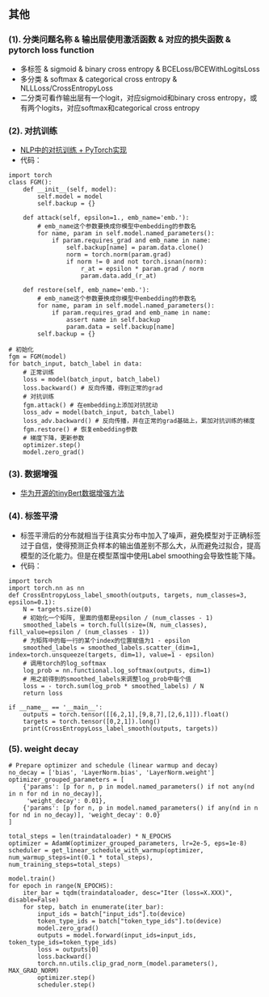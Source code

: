 ## 其他

### (1). 分类问题名称 & 输出层使用激活函数 & 对应的损失函数 & pytorch loss function
- 多标签 & sigmoid & binary cross entropy & BCELoss/BCEWithLogitsLoss
- 多分类 & softmax & categorical cross entropy & NLLLoss/CrossEntropyLoss
- 二分类可看作输出层有一个logit，对应sigmoid和binary cross entropy，或有两个logits，对应softmax和categorical cross entropy

### (2). 对抗训练 
- [NLP中的对抗训练 + PyTorch实现](https://zhuanlan.zhihu.com/p/91269728)
- 代码：
```
import torch
class FGM():
    def __init__(self, model):
        self.model = model
        self.backup = {}

    def attack(self, epsilon=1., emb_name='emb.'):
        # emb_name这个参数要换成你模型中embedding的参数名
        for name, param in self.model.named_parameters():
            if param.requires_grad and emb_name in name:
                self.backup[name] = param.data.clone()
                norm = torch.norm(param.grad)
                if norm != 0 and not torch.isnan(norm):
                    r_at = epsilon * param.grad / norm
                    param.data.add_(r_at)

    def restore(self, emb_name='emb.'):
        # emb_name这个参数要换成你模型中embedding的参数名
        for name, param in self.model.named_parameters():
            if param.requires_grad and emb_name in name: 
                assert name in self.backup
                param.data = self.backup[name]
        self.backup = {}
        
# 初始化
fgm = FGM(model)
for batch_input, batch_label in data:
    # 正常训练
    loss = model(batch_input, batch_label)
    loss.backward() # 反向传播，得到正常的grad
    # 对抗训练
    fgm.attack() # 在embedding上添加对抗扰动
    loss_adv = model(batch_input, batch_label)
    loss_adv.backward() # 反向传播，并在正常的grad基础上，累加对抗训练的梯度
    fgm.restore() # 恢复embedding参数
    # 梯度下降，更新参数
    optimizer.step()
    model.zero_grad()
```

### (3). 数据增强
- [华为开源的tinyBert数据增强方法](https://github.com/huawei-noah/Pretrained-Language-Model/blob/master/TinyBERT/data_augmentation.py#L146)

### (4). 标签平滑
- 标签平滑后的分布就相当于往真实分布中加入了噪声，避免模型对于正确标签过于自信，使得预测正负样本的输出值差别不那么大，从而避免过拟合，提高模型的泛化能力。但是在模型蒸馏中使用Label smoothing会导致性能下降。
- 代码：
```
import torch
import torch.nn as nn
def CrossEntropyLoss_label_smooth(outputs, targets, num_classes=3, epsilon=0.1):
    N = targets.size(0)
    # 初始化一个矩阵, 里面的值都是epsilon / (num_classes - 1)
    smoothed_labels = torch.full(size=(N, num_classes), fill_value=epsilon / (num_classes - 1))
    # 为矩阵中的每一行的某个index的位置赋值为1 - epsilon
    smoothed_labels = smoothed_labels.scatter_(dim=1, index=torch.unsqueeze(targets, dim=1), value=1 - epsilon)
    # 调用torch的log_softmax
    log_prob = nn.functional.log_softmax(outputs, dim=1)
    # 用之前得到的smoothed_labels来调整log_prob中每个值
    loss = - torch.sum(log_prob * smoothed_labels) / N
    return loss

if __name__ == '__main__':
    outputs = torch.tensor([[6,2,1],[9,8,7],[2,6,1]]).float()
    targets = torch.tensor([0,2,1]).long()
    print(CrossEntropyLoss_label_smooth(outputs, targets))
```

### (5). weight decay
```
# Prepare optimizer and schedule (linear warmup and decay)
no_decay = ['bias', 'LayerNorm.bias', 'LayerNorm.weight']
optimizer_grouped_parameters = [
    {'params': [p for n, p in model.named_parameters() if not any(nd in n for nd in no_decay)],
     'weight_decay': 0.01},
    {'params': [p for n, p in model.named_parameters() if any(nd in n for nd in no_decay)], 'weight_decay': 0.0}
]

total_steps = len(traindataloader) * N_EPOCHS
optimizer = AdamW(optimizer_grouped_parameters, lr=2e-5, eps=1e-8)
scheduler = get_linear_schedule_with_warmup(optimizer, num_warmup_steps=int(0.1 * total_steps), num_training_steps=total_steps)

model.train()
for epoch in range(N_EPOCHS):
    iter_bar = tqdm(traindataloader, desc="Iter (loss=X.XXX)", disable=False)
    for step, batch in enumerate(iter_bar):
        input_ids = batch["input_ids"].to(device)
        token_type_ids = batch["token_type_ids"].to(device) 
        model.zero_grad()
        outputs = model.forward(input_ids=input_ids, token_type_ids=token_type_ids)
        loss = outputs[0]
        loss.backward()
        torch.nn.utils.clip_grad_norm_(model.parameters(), MAX_GRAD_NORM)
        optimizer.step()
        scheduler.step()
```
